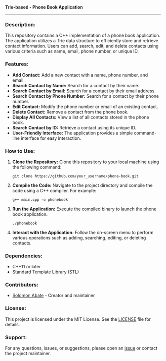**Trie-based - Phone Book Application**

---

### Description:
This repository contains a C++ implementation of a phone book application. The application utilizes a Trie data structure to efficiently store and retrieve contact information. Users can add, search, edit, and delete contacts using various criteria such as name, email, phone number, or unique ID. 

### Features:
- **Add Contact:** Add a new contact with a name, phone number, and email.
- **Search Contact by Name:** Search for a contact by their name.
- **Search Contact by Email:** Search for a contact by their email address.
- **Search Contact by Phone Number:** Search for a contact by their phone number.
- **Edit Contact:** Modify the phone number or email of an existing contact.
- **Delete Contact:** Remove a contact from the phone book.
- **Display All Contacts:** View a list of all contacts stored in the phone book.
- **Search Contact by ID:** Retrieve a contact using its unique ID.
- **User-Friendly Interface:** The application provides a simple command-line interface for easy interaction.

### How to Use:
1. **Clone the Repository:** Clone this repository to your local machine using the following command:
   ```
   git clone https://github.com/your_username/phone-book.git
   ```

2. **Compile the Code:** Navigate to the project directory and compile the code using a C++ compiler. For example:
   ```
   g++ main.cpp -o phonebook
   ```

3. **Run the Application:** Execute the compiled binary to launch the phone book application.
   ```
   ./phonebook
   ```

4. **Interact with the Application:** Follow the on-screen menu to perform various operations such as adding, searching, editing, or deleting contacts.

### Dependencies:
- C++11 or later
- Standard Template Library (STL)

### Contributors:
- [Solomon Abate](https://github.com/solomon-spec) - Creator and maintainer

### License:
This project is licensed under the MIT License. See the [LICENSE](LICENSE) file for details.

### Support:
For any questions, issues, or suggestions, please open an [issue](https://github.com/your_username/phone-book/issues) or contact the project maintainer.
